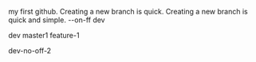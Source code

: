 my first github.
Creating a new branch is quick.
Creating a new branch is quick and simple.
--on-ff dev

dev
master1
feature-1

dev-no-off-2
